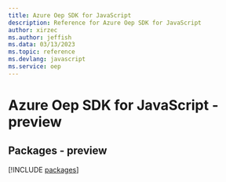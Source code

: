 ```yaml
---
title: Azure Oep SDK for JavaScript
description: Reference for Azure Oep SDK for JavaScript
author: xirzec
ms.author: jeffish
ms.data: 03/13/2023
ms.topic: reference
ms.devlang: javascript
ms.service: oep
---
```

# Azure Oep SDK for JavaScript - preview
## Packages - preview
[!INCLUDE [packages](oep-index.md)]